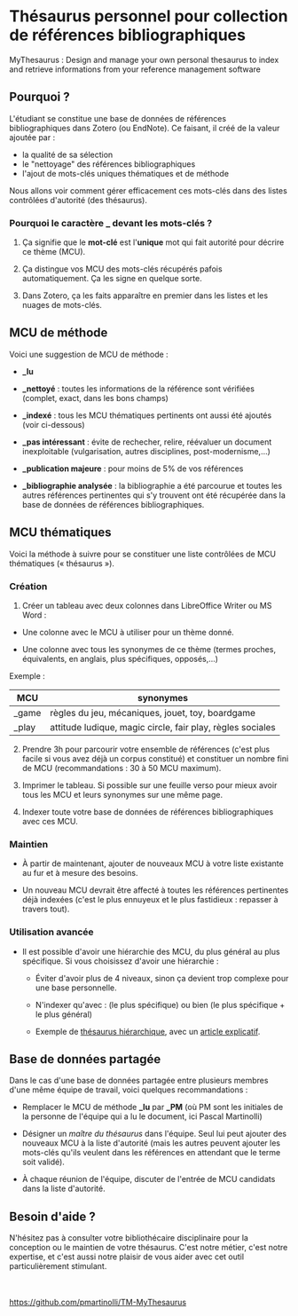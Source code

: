 # Thésaurus personnel pour collection de références bibliographiques

MyThesaurus : Design and manage your own personal thesaurus to index and retrieve informations from your reference management software


## Pourquoi ?

L'étudiant se constitue une base de données de références bibliographiques dans Zotero (ou EndNote). Ce faisant, il créé de la valeur ajoutée par : 
- la qualité de sa sélection
- le "nettoyage" des références bibliographiques
- l'ajout de mots-clés uniques thématiques et de méthode

Nous allons voir comment gérer efficacement ces mots-clés dans des listes contrôlées d'autorité (des thésaurus).

### Pourquoi le caractère \_ devant les mots-clés ?

1. Ça signifie que le **mot-clé** est l'**unique** mot qui fait autorité pour décrire ce thème (MCU).

2. Ça distingue vos MCU des mots-clés récupérés pafois automatiquement. Ça les signe en quelque sorte.

3. Dans Zotero, ça les faits apparaître en premier dans les listes et les nuages de mots-clés.

## MCU de méthode

Voici une suggestion de MCU de méthode :

- **\_lu**

- **\_nettoyé** : toutes les informations de la référence sont vérifiées (complet, exact, dans les bons champs)

- **\_indexé** : tous les MCU thématiques pertinents ont aussi été ajoutés (voir ci-dessous)

- **\_pas intéressant** : évite de rechecher, relire, réévaluer un document inexploitable (vulgarisation, autres disciplines, post-modernisme,...)

- **\_publication majeure** : pour moins de 5% de vos références

- **\_bibliographie analysée** : la bibliographie a été parcourue et toutes les autres références pertinentes qui s'y trouvent ont été récupérée dans la base de données de références bibliographiques.


## MCU thématiques

Voici la méthode à suivre pour se constituer une liste contrôlées de MCU thématiques (« thésaurus »).

### Création

1. Créer un tableau avec deux colonnes dans LibreOffice Writer ou MS Word :

  - Une colonne avec le MCU à utiliser pour un thème donné.
  
  - Une colonne avec tous les synonymes de ce thème (termes proches, équivalents, en anglais, plus spécifiques, opposés,...)

Exemple : 

| MCU | synonymes |
| --- | --- |
| \_game | règles du jeu, mécaniques, jouet, toy, boardgame |
| \_play | attitude ludique, magic circle, fair play, règles sociales |

2. Prendre 3h pour parcourir votre ensemble de références (c'est plus facile si vous avez déjà un corpus constitué) et constituer un nombre fini de MCU (recommandations : 30 à 50 MCU maximum).

3. Imprimer le tableau. Si possible sur une feuille verso pour mieux avoir tous les MCU et leurs synonymes sur une même page.

4. Indexer toute votre base de données de références bibliographiques avec ces MCU.

### Maintien

- À partir de maintenant, ajouter de nouveaux MCU à votre liste existante au fur et à mesure des besoins. 

- Un nouveau MCU devrait être affecté à toutes les références pertinentes déjà indexées (c'est le plus ennuyeux et le plus fastidieux : repasser à travers tout).

### Utilisation avancée 

- Il est possible d'avoir une hiérarchie des MCU, du plus général au plus spécifique. Si vous choisissez d'avoir une hiérarchie :

  - Éviter d'avoir plus de 4 niveaux, sinon ça devient trop complexe pour une base personnelle.

  - N'indexer qu'avec : (le plus spécifique) ou bien (le plus spécifique + le plus général)

  - Exemple de [thésaurus hiérarchique](https://docs.google.com/spreadsheets/d/14ky4xtpcjkVVjsil0IS5OUnPguroUdIJylmp_UDcNbY/edit#gid=0), avec un [article explicatif](https://jdr.hypotheses.org/628).


## Base de données partagée

Dans le cas d'une base de données partagée entre plusieurs membres d'une même équipe de travail, voici quelques recommandations :

- Remplacer le MCU de méthode **\_lu** par **\_PM** (où PM sont les initiales de la personne de l'équipe qui a lu le document, ici Pascal Martinolli)

- Désigner un *maître du thésaurus* dans l'équipe. Seul lui peut ajouter des nouveaux MCU à la liste d'autorité (mais les autres peuvent ajouter les mots-clés qu'ils veulent dans les références en attendant que le terme soit validé).

- À chaque réunion de l'équipe, discuter de l'entrée de MCU candidats dans la liste d'autorité.

## Besoin d'aide ?

N'hésitez pas à consulter votre bibliothécaire disciplinaire pour la conception ou le maintien de votre thésaurus. C'est notre métier, c'est notre expertise, et c'est aussi notre plaisir de vous aider avec cet outil particulièrement stimulant.


\
\
https://github.com/pmartinolli/TM-MyThesaurus

